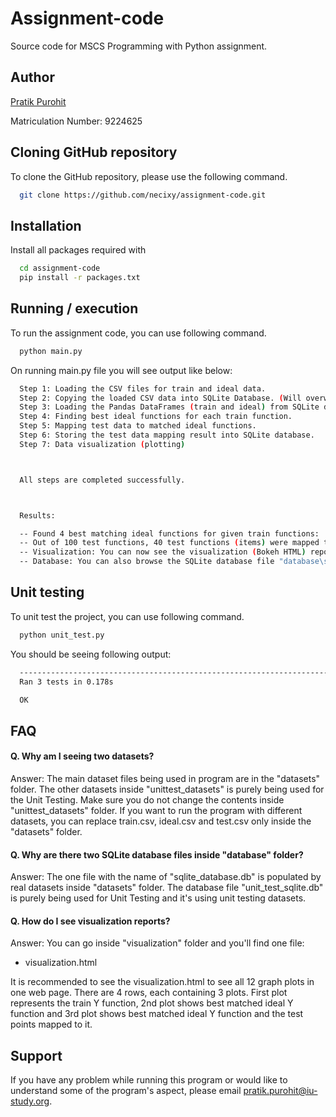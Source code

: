 
# Assignment-code

Source code for MSCS Programming with Python assignment.

## Author

[Pratik Purohit](https://www.github.com/necixy) 

Matriculation Number: 9224625

## Cloning GitHub repository

To clone the GitHub repository, please use the following command.

```bash
  git clone https://github.com/necixy/assignment-code.git
```


## Installation

Install all packages required with

```bash
  cd assignment-code
  pip install -r packages.txt  
```
    
## Running / execution

To run the assignment code, you can use following command.

```bash
  python main.py  
```

On running main.py file you will see output like below:

```bash
  Step 1: Loading the CSV files for train and ideal data.
  Step 2: Copying the loaded CSV data into SQLite Database. (Will overwrite tables if they exists).
  Step 3: Loading the Pandas DataFrames (train and ideal) from SQLite database for the train and ideal tables.
  Step 4: Finding best ideal functions for each train function.
  Step 5: Mapping test data to matched ideal functions.
  Step 6: Storing the test data mapping result into SQLite database.
  Step 7: Data visualization (plotting)



  All steps are completed successfully. 



  Results: 

  -- Found 4 best matching ideal functions for given train functions:  ['y35', 'y40', 'y18', 'y48']
  -- Out of 100 test functions, 40 test functions (items) were mapped to above found 4 best matched ideal functions. And 60 items were unmapped.
  -- Visualization: You can now see the visualization (Bokeh HTML) reports inside the "visualization" folder. The file "visualization.html" has all 12 maps plotting done. There are 4 rows, each containing 3 plots. First plot represents the train Y function, 2nd plot shows best matched ideal Y function and 3rd plot shows best matched ideal Y function and the test points mapped to it.
  -- Database: You can also browse the SQLite database file "database\sqlite_database.db" for seeing the mapped test functions in "test_mapped" table. Also the unmapped test functions are stored in "test_unmapped" tables. In addition the given CSV datasets train and ideal are also stored in the database tables "train" and "ideal" respectively.

```

## Unit testing

To unit test the project, you can use following command.

```bash
  python unit_test.py  
```

You should be seeing following output:

```bash
  ----------------------------------------------------------------------
  Ran 3 tests in 0.178s

  OK
```
## FAQ

#### Q. Why am I seeing two datasets?

Answer: The main dataset files being used in program are in the "datasets" folder. 
The other datasets inside "unittest_datasets" is purely being used for the Unit Testing. Make sure you do not change the contents inside "unittest_datasets" folder.
If you want to run the program with different datasets, 
you can replace train.csv, ideal.csv and test.csv only inside the "datasets" folder.

#### Q. Why are there two SQLite database files inside "database" folder?

Answer: The one file with the name of "sqlite_database.db" is populated by real datasets inside "datasets" folder. The database file "unit_test_sqlite.db" is purely being used for Unit Testing and it's using unit testing datasets.

#### Q. How do I see visualization reports?
Answer: You can go inside "visualization" folder and you'll find one file:
- visualization.html

It is recommended to see the visualization.html to see all 12 graph plots in one web page. There are 4 rows, each containing 3 plots. First plot represents the train Y function, 2nd plot shows best matched ideal Y function and 3rd plot shows best matched ideal Y function and the test points mapped to it.


## Support

If you have any problem while running this program or would like to understand some of the program's aspect, please email pratik.purohit@iu-study.org.

